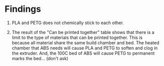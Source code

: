 # Findings

1. PLA and PETG does not chemically stick to each other.

2. The result of the "Can be printed together" table shows that there is a limit to the type of materials that can be printed together. This is because all material share the same build chamber and bed. The heated chamber that ABS needs will cause PLA and PETG to soften and clog in the extruder. And, the 100C bed of ABS will cause PETG to permanent marks the bed... (don't ask)
